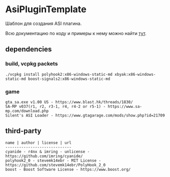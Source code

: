 # AsiPluginTemplate
Шаблон для создания ASI плагина.

Всю документацию по коду и примеры к нему можно найти [тут](./CODE_DOC.md).

## dependencies
### build, vcpkg packets
```shell
./vcpkg install polyhook2:x86-windows-static-md xbyak:x86-windows-static-md boost-signals2:x86-windows-static-md
```
### game
```
gta_sa.exe v1.00 US - https://www.blast.hk/threads/1830/
SA-MP v037(r1, r2, r3-1, r4, r4-2 or r5-1) - https://www.sa-mp.com/download.php
Silent's ASI Loader - https://www.gtagarage.com/mods/show.php?id=21709
```
## third-party
```
name | author | license | url
-----------------------------
cyanide - r4nx & imring - unlicense - https://github.com/imring/cyanide/
polyhook2_0 - stevemk14ebr - MIT License - https://github.com/stevemk14ebr/PolyHook_2_0
boost - Boost Software License - https://www.boost.org/
```
